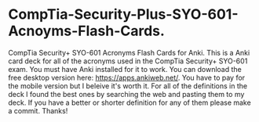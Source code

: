 # CompTia-Security-Plus-SYO-601-Acnoyms-Flash-Cards.
CompTia Security+ SYO-601 Acronyms Flash Cards for Anki.
This is a Anki card deck for all of the acronyms used in the CompTia Security+ SYO-601 exam.
You must have Anki installed for it to work.
You can download the free desktop version here: https://apps.ankiweb.net/.
You have to pay for the mobile version but I beleive it's worth it.
For all of the definitions in the deck I found the best ones by searching the web and pasting them to my deck.
If you have a better or shorter definition for any of them please make a commit. Thanks!
